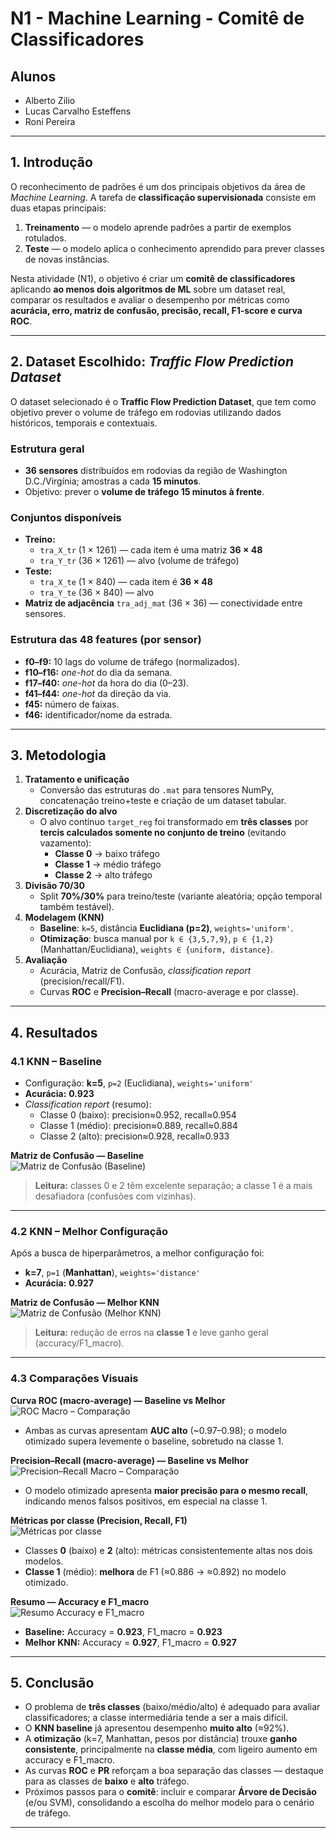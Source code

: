 # N1 - Machine Learning - Comitê de Classificadores

## Alunos
- Alberto Zilio  
- Lucas Carvalho Esteffens  
- Roni Pereira  

---

## 1. Introdução
O reconhecimento de padrões é um dos principais objetivos da área de *Machine Learning*. A tarefa de **classificação supervisionada** consiste em duas etapas principais:  
1. **Treinamento** — o modelo aprende padrões a partir de exemplos rotulados.  
2. **Teste** — o modelo aplica o conhecimento aprendido para prever classes de novas instâncias.  

Nesta atividade (N1), o objetivo é criar um **comitê de classificadores** aplicando **ao menos dois algoritmos de ML** sobre um dataset real, comparar os resultados e avaliar o desempenho por métricas como **acurácia, erro, matriz de confusão, precisão, recall, F1-score e curva ROC**.

---

## 2. Dataset Escolhido: *Traffic Flow Prediction Dataset*
O dataset selecionado é o **Traffic Flow Prediction Dataset**, que tem como objetivo prever o volume de tráfego em rodovias utilizando dados históricos, temporais e contextuais.

### Estrutura geral
- **36 sensores** distribuídos em rodovias da região de Washington D.C./Virgínia; amostras a cada **15 minutos**.  
- Objetivo: prever o **volume de tráfego 15 minutos à frente**.  

### Conjuntos disponíveis
- **Treino:**  
  - `tra_X_tr` (1 × 1261) — cada item é uma matriz **36 × 48**  
  - `tra_Y_tr` (36 × 1261) — alvo (volume de tráfego)  
- **Teste:**  
  - `tra_X_te` (1 × 840) — cada item é **36 × 48**  
  - `tra_Y_te` (36 × 840) — alvo  
- **Matriz de adjacência** `tra_adj_mat` (36 × 36) — conectividade entre sensores.

### Estrutura das 48 features (por sensor)
- **f0–f9:** 10 lags do volume de tráfego (normalizados).  
- **f10–f16:** *one-hot* do dia da semana.  
- **f17–f40:** *one-hot* da hora do dia (0–23).  
- **f41–f44:** *one-hot* da direção da via.  
- **f45:** número de faixas.  
- **f46:** identificador/nome da estrada.

---

## 3. Metodologia
1. **Tratamento e unificação**  
   - Conversão das estruturas do `.mat` para tensores NumPy, concatenação treino+teste e criação de um dataset tabular.  
2. **Discretização do alvo**  
   - O alvo contínuo `target_reg` foi transformado em **três classes** por **tercis calculados somente no conjunto de treino** (evitando vazamento):  
     - **Classe 0** → baixo tráfego  
     - **Classe 1** → médio tráfego  
     - **Classe 2** → alto tráfego  
3. **Divisão 70/30**  
   - Split **70%/30%** para treino/teste (variante aleatória; opção temporal também testável).  
4. **Modelagem (KNN)**  
   - **Baseline**: `k=5`, distância **Euclidiana (p=2)**, `weights='uniform'`.  
   - **Otimização**: busca manual por `k ∈ {3,5,7,9}`, `p ∈ {1,2}` (Manhattan/Euclidiana), `weights ∈ {uniform, distance}`.  
5. **Avaliação**  
   - Acurácia, Matriz de Confusão, *classification report* (precision/recall/F1).  
   - Curvas **ROC** e **Precision–Recall** (macro-average e por classe).

---

## 4. Resultados

### 4.1 KNN – Baseline
- Configuração: **k=5**, `p=2` (Euclidiana), `weights='uniform'`  
- **Acurácia:** **0.923**  
- *Classification report* (resumo):  
  - Classe 0 (baixo): precision≈0.952, recall≈0.954  
  - Classe 1 (médio): precision≈0.889, recall≈0.884  
  - Classe 2 (alto):  precision≈0.928, recall≈0.933  

**Matriz de Confusão — Baseline**  
![Matriz de Confusão (Baseline)](plots/baseline_cm.png)

> **Leitura:** classes 0 e 2 têm excelente separação; a classe 1 é a mais desafiadora (confusões com vizinhas).

---

### 4.2 KNN – Melhor Configuração
Após a busca de hiperparâmetros, a melhor configuração foi:
- **k=7**, `p=1` (**Manhattan**), `weights='distance'`  
- **Acurácia:** **0.927**  

**Matriz de Confusão — Melhor KNN**  
![Matriz de Confusão (Melhor KNN)](plots/best_cm.png)

> **Leitura:** redução de erros na **classe 1** e leve ganho geral (accuracy/F1_macro).

---

### 4.3 Comparações Visuais

**Curva ROC (macro-average) — Baseline vs Melhor**  
![ROC Macro – Comparação](plots/roc_comparison.png)  
- Ambas as curvas apresentam **AUC alto** (~0.97–0.98); o modelo otimizado supera levemente o baseline, sobretudo na classe 1.

**Precision–Recall (macro-average) — Baseline vs Melhor**  
![Precision–Recall Macro – Comparação](plots/pr_comparison.png)  
- O modelo otimizado apresenta **maior precisão para o mesmo recall**, indicando menos falsos positivos, em especial na classe 1.

**Métricas por classe (Precision, Recall, F1)**  
![Métricas por classe](plots/bars_metrics.png)  
- Classes **0** (baixo) e **2** (alto): métricas consistentemente altas nos dois modelos.  
- **Classe 1** (médio): **melhora** de F1 (≈0.886 → ≈0.892) no modelo otimizado.

**Resumo — Accuracy e F1_macro**  
![Resumo Accuracy e F1_macro](plots/acc_f1.png)  
- **Baseline:** Accuracy = **0.923**, F1_macro = **0.923**  
- **Melhor KNN:** Accuracy = **0.927**, F1_macro = **0.927**

---

## 5. Conclusão
- O problema de **três classes** (baixo/médio/alto) é adequado para avaliar classificadores; a classe intermediária tende a ser a mais difícil.  
- O **KNN baseline** já apresentou desempenho **muito alto** (≈92%).  
- A **otimização** (k=7, Manhattan, pesos por distância) trouxe **ganho consistente**, principalmente na **classe média**, com ligeiro aumento em accuracy e F1_macro.  
- As curvas **ROC** e **PR** reforçam a boa separação das classes — destaque para as classes de **baixo** e **alto** tráfego.  
- Próximos passos para o **comitê**: incluir e comparar **Árvore de Decisão** (e/ou SVM), consolidando a escolha do melhor modelo para o cenário de tráfego.

---
